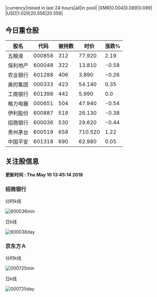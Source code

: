 |currency|mined in last 24 hours|all|in pool|
|XMR|0.004|0.089|0.089|
|USD|1.029|20.556|20.556|

## 今日重仓股 

|股名|代码|被持数|时价|涨跌%|
|---|---|---|---|---|
|五粮液|000858|312|77.920|2.19|
|保利地产|600048|322|13.810|-0.58|
|农业银行|601288|406|3.890|-0.26|
|美的集团|000333|423|54.140|0.35|
|工商银行|601398|442|5.990|0.0|
|格力电器|000651|504|47.940|-0.54|
|伊利股份|600887|519|26.130|-0.38|
|招商银行|600036|530|29.620|-0.44|
|贵州茅台|600519|658|710.520|1.22|
|中国平安|601318|690|62.980|0.05|

## 关注股信息
**更新时间 : Thu May 10 13:45:14 2018**
### 招商银行 
分时k线

![600036min](http://image.sinajs.cn/newchart/min/n/sh600036.gif)

日k线

![600036day](http://image.sinajs.cn/newchart/daily/n/sh600036.gif)

### 京东方Ａ 
分时k线

![000725min](http://image.sinajs.cn/newchart/min/n/sz000725.gif)

日k线

![000725day](http://image.sinajs.cn/newchart/daily/n/sz000725.gif)
